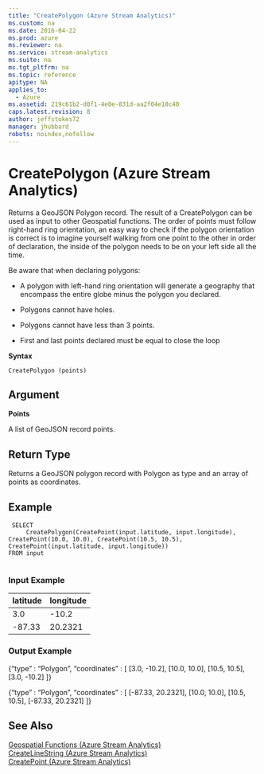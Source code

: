 ```yaml
---
title: "CreatePolygon (Azure Stream Analytics)"
ms.custom: na
ms.date: 2016-04-22
ms.prod: azure
ms.reviewer: na
ms.service: stream-analytics
ms.suite: na
ms.tgt_pltfrm: na
ms.topic: reference
apitype: NA
applies_to: 
  - Azure
ms.assetid: 219c61b2-d0f1-4e0e-831d-aa2f04e18c40
caps.latest.revision: 8
author: jeffstokes72
manager: jhubbard
robots: noindex,nofollow
---
```

# CreatePolygon (Azure Stream Analytics)
  Returns a GeoJSON Polygon record. The result of a CreatePolygon can be used as input to other Geospatial functions. The order of points must follow right-hand ring orientation, an easy way to check if the polygon orientation is correct is to imagine yourself walking from one point to the other in order of declaration, the inside of the polygon needs to be on your left side all the time.  
  
 Be aware that when declaring polygons:  
  
-   A polygon with left-hand ring orientation will generate a geography that encompass the entire globe minus the polygon you declared.  
  
-   Polygons cannot have holes.  
  
-   Polygons cannot have less than 3 points.  
  
-   First and last points declared must be equal to close the loop  
  
 **Syntax**  
  
```  
CreatePolygon (points)  
```  
  
## Argument  
 **Points**  
  
 A list of GeoJSON record points.  
  
## Return Type  
 Returns a GeoJSON polygon record with Polygon as type and an array of points as coordinates.  
  
## Example  
  
```  
 SELECT  
     CreatePolygon(CreatePoint(input.latitude, input.longitude), CreatePoint(10.0, 10.0), CreatePoint(10.5, 10.5), CreatePoint(input.latitude, input.longitude))  
FROM input  
  
```  
  
### Input Example  
  
|latitude|longitude|  
|--------------|---------------|  
|3.0|-10.2|  
|-87.33|20.2321|  
  
### Output Example  
 {“type” : “Polygon”, “coordinates” : [ [3.0, -10.2], [10.0, 10.0], [10.5, 10.5], [3.0, -10.2] ]}  
  
 {“type” : “Polygon”, “coordinates” : [ [-87.33, 20.2321], [10.0, 10.0], [10.5, 10.5], [-87.33, 20.2321] ]}  
  
## See Also  
 [Geospatial Functions &#40;Azure Stream Analytics&#41;](../query-ref/Geospatial-Functions--Azure-Stream-Analytics-.md)   
 [CreateLineString &#40;Azure Stream Analytics&#41;](../query-ref/CreateLineString--Azure-Stream-Analytics-.md)   
 [CreatePoint &#40;Azure Stream Analytics&#41;](../query-ref/CreatePoint--Azure-Stream-Analytics-.md)  
  
  